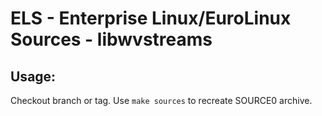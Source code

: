 # ELS - Enterprise Linux/EuroLinux Sources - libwvstreams
 
## Usage:
  Checkout branch or tag. Use `make sources` to recreate  SOURCE0 archive.
